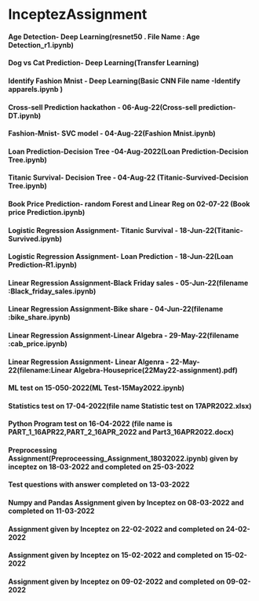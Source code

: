 # InceptezAssignment
#### Age Detection- Deep Learning(resnet50 . File Name : Age Detection_r1.ipynb)
#### Dog vs Cat Prediction- Deep Learning(Transfer Learning)
#### Identify Fashion Mnist - Deep Learning(Basic CNN File name -Identify apparels.ipynb )

#### Cross-sell Prediction hackathon - 06-Aug-22(Cross-sell prediction-DT.ipynb)
#### Fashion-Mnist- SVC model - 04-Aug-22(Fashion Mnist.ipynb)
#### Loan Prediction-Decision Tree -04-Aug-2022(Loan Prediction-Decision Tree.ipynb)
#### Titanic Survival- Decision Tree - 04-Aug-22 (Titanic-Survived-Decision Tree.ipynb)
#### Book Price Prediction- random Forest and Linear Reg on 02-07-22 (Book price Prediction.ipynb)
#### Logistic Regression Assignment- Titanic Survival - 18-Jun-22(Titanic-Survived.ipynb)
#### Logistic Regression Assignment- Loan Prediction - 18-Jun-22(Loan Prediction-R1.ipynb)
#### Linear Regression Assignment-Black Friday sales - 05-Jun-22(filename :Black_friday_sales.ipynb)
#### Linear Regression Assignment-Bike share - 04-Jun-22(filename :bike_share.ipynb)
#### Linear Regression Assignment-Linear Algebra - 29-May-22(filename :cab_price.ipynb)
#### Linear Regression Assignment- Linear Algenra - 22-May-22(filename:Linear Algebra-Houseprice(22May22-assignment).pdf)
#### ML test on 15-050-2022(ML Test-15May2022.ipynb)
#### Statistics test on 17-04-2022(file name Statistic test on 17APR2022.xlsx)
#### Python Program test on 16-O4-2022 (file name is PART_1_16APR22,PART_2_16APR_2022 and Part3_16APR2022.docx)
#### Preprocessing Assignment(Preproceessing_Assignment_18032022.ipynb) given by inceptez on 18-03-2022 and completed on 25-03-2022
#### Test questions with answer completed on 13-03-2022
#### Numpy and Pandas Assignment given by Inceptez on 08-03-2022 and completed on 11-03-2022
#### Assignment given by Inceptez on 22-02-2022 and completed on 24-02-2022
#### Assignment given by Inceptez on 15-02-2022 and completed on 15-02-2022
#### Assignment given by Inceptez on 09-02-2022 and completed on 09-02-2022
